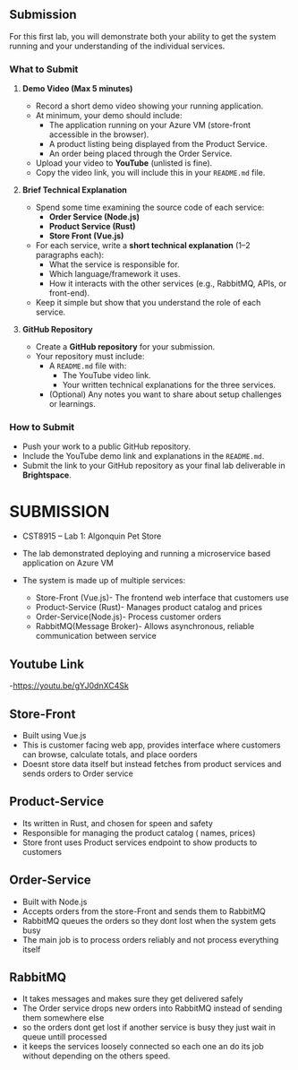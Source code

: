 
## Submission

For this first lab, you will demonstrate both your ability to get the system running and your understanding of the individual services.

### What to Submit
1. **Demo Video (Max 5 minutes)**
   - Record a short demo video showing your running application.  
   - At minimum, your demo should include:
     - The application running on your Azure VM (store-front accessible in the browser).
     - A product listing being displayed from the Product Service.
     - An order being placed through the Order Service.
   - Upload your video to **YouTube** (unlisted is fine).
   - Copy the video link, you will include this in your `README.md` file.

2. **Brief Technical Explanation**
   - Spend some time examining the source code of each service:
     - **Order Service (Node.js)**
     - **Product Service (Rust)**
     - **Store Front (Vue.js)**
   - For each service, write a **short technical explanation** (1–2 paragraphs each):
     - What the service is responsible for.
     - Which language/framework it uses.
     - How it interacts with the other services (e.g., RabbitMQ, APIs, or front-end).
   - Keep it simple but show that you understand the role of each service.

3. **GitHub Repository**
   - Create a **GitHub repository** for your submission.
   - Your repository must include:
     - A `README.md` file with:
       - The YouTube video link.
       - Your written technical explanations for the three services.
     - (Optional) Any notes you want to share about setup challenges or learnings.

### How to Submit
- Push your work to a public GitHub repository.
- Include the YouTube demo link and explanations in the `README.md`.
- Submit the link to your GitHub repository as your final lab deliverable in **Brightspace**.


# SUBMISSION
- CST8915 – Lab 1: Algonquin Pet Store
- The lab demonstrated deploying and running a microservice based application on Azure VM

- The system is made up of multiple services: 
  - Store-Front (Vue.js)- The frontend web interface that customers use
  - Product-Service (Rust)- Manages product catalog and prices
  - Order-Service(Node.js)- Process customer orders
  - RabbitMQ(Message Broker)- Allows asynchronous, reliable communication between service


## Youtube Link

-https://youtu.be/gYJ0dnXC4Sk

## Store-Front
  - Built using Vue.js
  - This is customer facing web app, provides interface where customers can browse, calculate totals, and place oorders
  - Doesnt store data itself but instead fetches from product services and sends orders to Order service

## Product-Service
  - Its written in Rust, and chosen for speen and safety
  - Responsible for managing the product catalog ( names, prices)
  - Store front uses Product services endpoint to show products to customers
  
## Order-Service
  - Built with Node.js
  - Accepts orders from the store-Front and sends them to RabbitMQ
  - RabbitMQ queues the orders so they dont lost when the system gets busy
  - The main job is to process orders reliably and not process everything itself

 ## RabbitMQ
  - It takes messages and makes sure they get delivered safely
  - The Order service drops new orders into RabbitMQ instead of sending them somewhere else
  - so the orders dont get lost if another service is busy they just wait in queue untill processed
  - it keeps the services loosely connected so each one an do its job without depending on the others speed.
  
